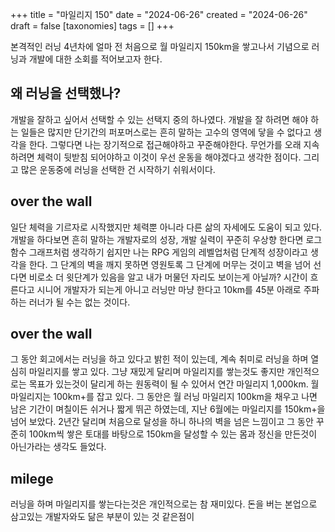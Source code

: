 +++
title = "마일리지 150"
date = "2024-06-26"
created = "2024-06-26"
draft = false
[taxonomies]
tags = []
+++

본격적인 러닝 4년차에 얼마 전 처음으로 월 마일리지 150km을 쌓고나서 기념으로 러닝과 개발에 대한 소회를 적어보고자 한다.

## 왜 러닝을 선택했나?
개발을 잘하고 싶어서 선택할 수 있는 선택지 중의 하나였다. 개발을 잘 하려면 해야 하는 일들은 많지만 단기간의 퍼포머스로는 흔히 말하는 고수의 영역에 닿을 수 없다고 생각을 한다. 그렇다면 나는 장기적으로 접근해야하고 꾸준해야한다. 무언가를 오래 지속하려면 체력이 뒷받침 되어야하고 이것이 우선 운동을 해야겠다고 생각한 점이다.
그리고 많은 운동중에 러닝을 선택한 건 시작하기 쉬워서이다. 

## over the wall
일단 체력을 기르자로 시작했지만 체력뿐 아니라 다른 삶의 자세에도 도움이 되고 있다. 개발을 하다보면 흔히 말하는 개발자로의 성장, 개발 실력이 꾸준히 우상향 한다면 로그함수 그래프처럼 생각하기 쉽지만 나는 RPG 게임의 레벨업처럼 단계적 성장이라고 생각을 한다. 그 단계의 벽을 깨지 못하면 영원토록 그 단계에 머무는 것이고 벽을 넘어 선다면 비로소 더 윗단계가 있음을 알고 내가 머물던 자리도 보이는게 아닐까? 시간이 흐른다고 시니어 개발자가 되는게 아니고 러닝만 마냥 한다고 10km를 45분 아래로 주파하는 러너가 될 수는 없는 것이다.

## over the wall
그 동안 회고에서는 러닝을 하고 있다고 밝힌 적이 있는데, 계속 취미로 러닝을 하며 열심히 마일리지를 쌓고 있다. 그냥 재밌게 달리며 마일리지를 쌓는것도 좋지만 개인적으로는 목표가 있는것이 달리게 하는 원동력이 될 수 있어서 연간 마일리지 1,000km. 월 마일리지는 100km+를 잡고 있다. 그 동안은 월 러닝 마일리지 100km을 채우고 나면 남은 기간이 며칠이든 쉬거나 짧게 뛰곤 하였는데, 지난 6월에는 마일리지를 150km+을 넘어 보았다. 2년간 달리며 처음으로 달성을 하니 하나의 벽을 넘은 느낌이고 그 동안 꾸준히 100km씩 쌓은 토대를 바탕으로 150km을 달성할 수 있는 몸과 정신을 만든것이 아닌가라는 생각도 들었다.

## milege
러닝을 하며 마일리지를 쌓는다는것은 개인적으로는 참 재미있다. 돈을 버는 본업으로 삼고있는 개발자와도 닮은 부분이 있는 것 같은점이 